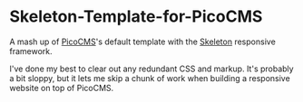 Skeleton-Template-for-PicoCMS
=============================

A mash up of [PicoCMS](http://picocms.org)'s default template with the [Skeleton](http://getskeleton.com) responsive framework.

I've done my best to clear out any redundant CSS and markup. It's probably a bit sloppy, but it lets me skip a chunk of work when building a responsive website on top of PicoCMS.
